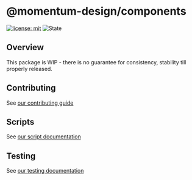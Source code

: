 # @momentum-design/components

[![license: mit](https://img.shields.io/badge/License-MIT-blueviolet?style=flat-square)](https://github.com/momentum-design/momentum-design/blob/main/LICENSE)
![State](https://img.shields.io/badge/State-Alpha-blue?style=flat-square)

## Overview

This package is WIP - there is no guarantee for consistency, stability till properly released.

## Contributing

See [our contributing guide](./CONTRIBUTING.md)

## Scripts

See [our script documentation](./SCRIPTS.md)

## Testing

See [our testing documentation](./TESTING.md)